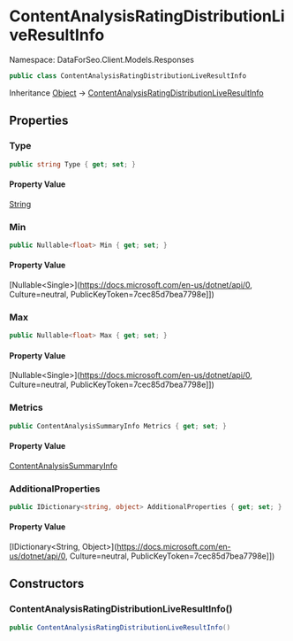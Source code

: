 # ContentAnalysisRatingDistributionLiveResultInfo

Namespace: DataForSeo.Client.Models.Responses

```csharp
public class ContentAnalysisRatingDistributionLiveResultInfo
```

Inheritance [Object](https://docs.microsoft.com/en-us/dotnet/api/Object) → [ContentAnalysisRatingDistributionLiveResultInfo](./ContentAnalysisRatingDistributionLiveResultInfo.md)

## Properties

### **Type**

```csharp
public string Type { get; set; }
```

#### Property Value

[String](https://docs.microsoft.com/en-us/dotnet/api/String)<br>

### **Min**

```csharp
public Nullable<float> Min { get; set; }
```

#### Property Value

[Nullable&lt;Single&gt;](https://docs.microsoft.com/en-us/dotnet/api/0, Culture=neutral, PublicKeyToken=7cec85d7bea7798e]])<br>

### **Max**

```csharp
public Nullable<float> Max { get; set; }
```

#### Property Value

[Nullable&lt;Single&gt;](https://docs.microsoft.com/en-us/dotnet/api/0, Culture=neutral, PublicKeyToken=7cec85d7bea7798e]])<br>

### **Metrics**

```csharp
public ContentAnalysisSummaryInfo Metrics { get; set; }
```

#### Property Value

[ContentAnalysisSummaryInfo](./ContentAnalysisSummaryInfo.md)<br>

### **AdditionalProperties**

```csharp
public IDictionary<string, object> AdditionalProperties { get; set; }
```

#### Property Value

[IDictionary&lt;String, Object&gt;](https://docs.microsoft.com/en-us/dotnet/api/0, Culture=neutral, PublicKeyToken=7cec85d7bea7798e]])<br>

## Constructors

### **ContentAnalysisRatingDistributionLiveResultInfo()**

```csharp
public ContentAnalysisRatingDistributionLiveResultInfo()
```
